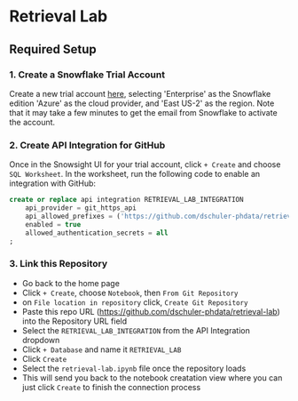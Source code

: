 # Retrieval Lab

## Required Setup

### 1. Create a Snowflake Trial Account
Create a new trial account [here](https://signup.snowflake.com), selecting 'Enterprise' as the Snowflake edition 'Azure' as the cloud provider, and 'East US-2' as the region. Note that it may take a few minutes to get the email from Snowflake to activate the account.

### 2. Create API Integration for GitHub
Once in the Snowsight UI for your trial account, click `+ Create` and choose `SQL Worksheet`. In the worksheet, run the following code to enable an integration with GitHub:
```sql
create or replace api integration RETRIEVAL_LAB_INTEGRATION
    api_provider = git_https_api
    api_allowed_prefixes = ('https://github.com/dschuler-phdata/retrieval-lab')
    enabled = true
    allowed_authentication_secrets = all
;
```

### 3. Link this Repository
- Go back to the home page
- Click `+ Create`, choose `Notebook`, then `From Git Repository`
- on `File location in repository` click, `Create Git Repository`
- Paste this repo URL (https://github.com/dschuler-phdata/retrieval-lab) into the Repository URL field
- Select the `RETRIEVAL_LAB_INTEGRATION` from the API Integration dropdown
- Click `+ Database` and name it `RETRIEVAL_LAB`
- Click `Create`
- Select the `retrieval-lab.ipynb` file once the repository loads
- This will send you back to the notebook creatation view where you can just click `Create` to finish the connection process